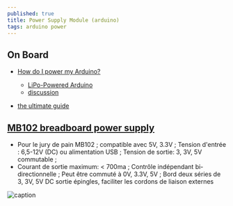 ```yaml
---
published: true
title: Power Supply Module (arduino)
tags: arduino power
---
```

## On Board
- [How do I power my Arduino?](https://thepihut.com/blogs/raspberry-pi-tutorials/how-do-i-power-my-arduino)
	- [LiPo-Powered Arduino](https://www.instructables.com/id/LiPo-Powered-Arduino/)
    - [discussion](https://forum.arduino.cc/index.php?topic=371324.0)

- [the ultimate guide](https://www.open-electronics.org/the-power-of-arduino-this-unknown/)

## [MB102 breadboard power supply](https://www.petervis.com/Raspberry_PI/Breadboard_Power_Supply/YwRobot_Breadboard_Power_Supply.html)
- Pour le jury de pain MB102 ; compatible avec 5V, 3.3V ; Tension d'entrée : 6,5-12V (DC) ou alimentation USB ; Tension de sortie: 3, 3V, 5V commutable ;
- Courant de sortie maximum: < 700ma ; Contrôle indépendant bi-directionnelle ; Peut être commuté à 0V, 3.3V, 5V ; Bord deux séries de 3, 3V, 5V DC sortie épingles, faciliter les cordons de liaison externes 

![caption](https://images-na.ssl-images-amazon.com/images/I/51UvMlbnWGL.jpg)
